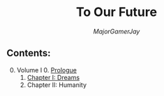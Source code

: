 <h1 align="center">To Our Future</h1>
<p align="center"><i>MajorGamerJay</i></p>

## Contents:

0. Volume I
    0. [Prologue](vol_1_page_1.html)
    1. [Chapter I: Dreams](vol_1_page_3.html)
    2. Chapter II: Humanity
